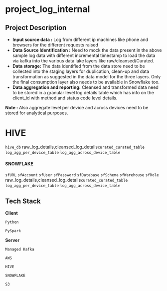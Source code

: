 # project_log_internal

## Project Description

* **Input source data :** Log from different ip machines like phone and browsers for the different requests raised
* **Data Source Identification :** Need to mock the data present in the above sample log data with different incremental timestamp to load the data via kafka into the various data lake layers like raw/cleansed/Curated.
* **Data storage:** The data identified from the data store need to be collected into the staging layers for duplication, clean-up and data transformation as suggested in the data model for the three layers. Only the final consumption layer also needs to be available in Snowflake too.
* **Data aggregation and reporting:** Cleansed and transformed data need to be stored in a granular level log details table which has info on the client_id with method and status code level details.

**Note :** Also aggregate level per device and across devices need to be stored for analytical purposes.
# HIVE

`hive_db` raw_log_details,cleansed_log_details`curated_curated_table` `log_agg_per_device_table` `log_agg_across_device_table`

#### SNOWFLAKE

`sfURL` `sfAccount` `sfUser` `sfPassword` `sfDatabase` `sfSchema` `sfWarehouse` `sfRole` raw_log_details,cleansed_log_details`curated_curated_table` `log_agg_per_device_table` `log_agg_across_device_table`


## Tech Stack

**Client** 

`Python`

`PySpark`

**Server**

`Managed Kafka`

`AWS`

`HIVE`

`SNOWFLAKE `

`S3`


